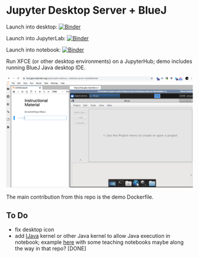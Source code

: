 # Jupyter Desktop Server + BlueJ

Launch into desktop: [![Binder](https://mybinder.org/badge_logo.svg)](https://mybinder.org/v2/gh/ouseful-demos/jupyter-desktop-server/bluej?urlpath=desktop)

Launch into JupyterLab: [![Binder](https://mybinder.org/badge_logo.svg)](https://mybinder.org/v2/gh/ouseful-demos/jupyter-desktop-server/bluej?urlpath=lab)

Launch into notebook: [![Binder](https://mybinder.org/badge_logo.svg)](https://mybinder.org/v2/gh/ouseful-demos/jupyter-desktop-server/bluej)


Run XFCE (or other desktop environments) on a JupyterHub; demo includes running BlueJ Java desktop IDE.

![](.images/blueJ_demo.png)

The main contribution from this repo is the demo Dockerfile.

## To Do

- fix desktop icon
- add [IJava](https://github.com/SpencerPark/IJava) kernel or other Java kernel to allow Java execution in notebook; example [here](https://github.com/ntartania/INF1563_Notebooks/blob/master/Dockerfile) with some teaching notebooks maybe along the way in that repo? [DONE]
